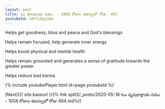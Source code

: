 ```yaml
---
layout: post
title: ఓం ప్రాణదాయ నమః  - 1008 రోజుల తపస్సులో రోజు  493
youtubeId: x6YIuDqja8o
---
```

 
 
Helps get goodness, bliss and peace and God's blessings
 
Helps remain focused, help generate inner energy 
 
Helps boost physical and mental health 
 
Helps remain grounded and generates a sense of gratitude towards the greater power 
 
Helps reduce bad karma
 
 
 
 


{% include youtubePlayer.html id=page.youtubeId %}
 
[Next]({{ site.baseurl }}{% link  split2/_posts/2020-05-18-ఓం వృషభాక్షాయ నమః  - 1008 రోజుల తపస్సులో రోజు  494.md%})
 
